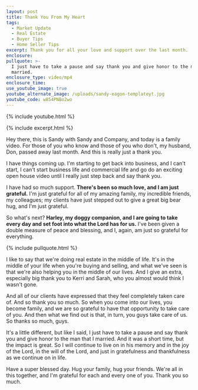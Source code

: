 ```yaml
---
layout: post
title: Thank You From My Heart
tags:
  - Market Update
  - Real Estate
  - Buyer Tips
  - Home Seller Tips
excerpt: Thank you for all your love and support over the last month.
enclosure:
pullquote: >-
  I just have to take a pause and say thank you and give honor to the man that I
  married.
enclosure_type: video/mp4
enclosure_time:
use_youtube_image: true
youtube_alternate_image: /uploads/sandy-eagon-templateyt.jpg
youtube_code: w854PNBo2wo
---
```

{% include youtube.html %}

{% include excerpt.html %}

Hey there, this is Sandy with Sandy and Company, and today is a family video. For those of you who know and those of you who don't, my husband, Don, passed away last month. And this is really just a thank you.&nbsp;

I have things coming up. I'm starting to get back into business, and I can't start, I can't start business life and commercial life and go do an exciting open house video until I really just step back and say thank you.

I have had so much support. **There's been so much love, and I am just grateful.** I'm just grateful for all of my amazing family, my incredible friends, my colleagues; my clients have just stepped out to give a great big bear hug, and I'm just grateful.

So what's next? **Harley, my doggy companion, and I are going to take every day and set foot into what the Lord has for us.** I've been given a double measure of peace and blessing, and I, again, am just so grateful for everything.

{% include pullquote.html %}

I like to say that we're doing real estate in the middle of life. It's in the middle of your life when you're buying and selling, and what we've seen is that we're also helping you in the middle of our lives. And I give an extra, especially big thank you to Kerri and Sarah, who you almost would think I wasn't gone.

And all of our clients have expressed that they feel completely taken care of. And so thank you so much. So when you come into our lives, you become family, and we are so grateful to have that opportunity to take care of you. And then what we find out is that, in turn, you guys take care of us. So thanks so much, guys.

It's a little different, but like I said, I just have to take a pause and say thank you and give honor to the man that I married. And it was a short time, but the impact is great. So I will continue to live on in his memory and in the joy of the Lord, in the will of the Lord, and just in gratefulness and thankfulness as we continue on in life.

Have a super blessed day. Hug your family, hug your friends. We're all in this together, and I'm grateful for each and every one of you. Thank you so much.
